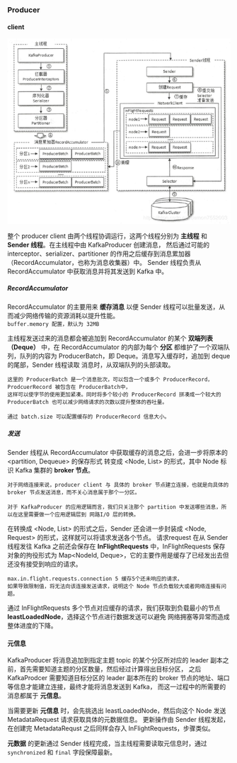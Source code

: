
### Producer

#### client

![生产者客户端整体架构图](/img/kafka-producer-client-all.png)

整个 producer client 由两个线程协调运行，这两个线程分别为 __主线程__ 和 __Sender 线程__。在主线程中由 KafkaProducer 创建消息，
然后通过可能的 interceptor、serializer、partitioner 的作用之后缓存到消息累加器 （RecordAccumulator，也称为消息收集器）中。
Sender 线程负责从 RecordAccumulator 中获取消息并将其发送到 Kafka 中。

##### RecordAccumulator

RecordAccumulator 的主要用来 __缓存消息__ 以便 Sender 线程可以批量发送，从而减少网络传输的资源消耗以提升性能。  
`buffer.memory 配置，默认为 32MB
`

主线程发送过来的消息都会被追加到 RecordAccumulator 的某个 __双端列表 （Deque）__ 中，在 RecordAccumulator 的内部为每个 __分区__
都维护了一个双端队列，队列的内容为 ProducerBatch，即 Deque<ProducerBatch>。消息写入缓存时，追加到 deque 的尾部，Sender 线程读取
消息时，从双端队列的头部读取。

```
这里的 ProducerBatch 是一个消息批次，可以包含一个或多个 ProducerRecord，ProdcuerRecord 被包含在 ProducerBatch中，
这样可以使字节的使用更加紧凑。同时将多个较小的 ProducerRecord 拼凑成一个较大的 ProducerBatch 也可以减少网络请求的次数以提升整体的吞吐量。

通过 batch.size 可以配置缓存的 ProducerRecord 信息大小。
```

##### 发送

Sender 线程从 RecordAccumulator 中获取缓存的消息之后，会进一步将原本的 <partition, Dequeue<ProducerBatch>> 的保存形式
转变成 <Node, List<ProducerBatch>> 的形式，其中 Node 标识 Kafka 集群的 __broker 节点__。

```
对于网络连接来说，producer client 与 具体的 broker 节点建立连接，也就是向具体的 broker 节点发送消息，而不关心消息属于那个一分区。

对于 KafkaProducer 的应用逻辑而言，我们只关注那个 partition 中发送哪些消息，所以在这里需要做一个应用逻辑层到 网路I/O 层的转换。 
```

在转换成 <Node, List<ProducerBatch>> 的形式之后，Sender 还会进一步封装成 <Node, Request> 的形式，这样就可以将请求发送各个节点。
请求request 在从 Sender 线程发往 Kafka 之前还会保存在 __InFlightRequests__ 中，InFlightRequests 保存对象的拘役形式为 
Map<NodeId, Deque<Request>>，它的主要作用是缓存了已经发出去但还没有接受到响应的请求。

```
max.in.flight.requests.connection 5 缓存5个还未响应的请求，
如果导致限制值，将无法向该连接发送请求，说明这个 Node 节点负载较大或者网络连接有问题。
```

通过 InFlightRequests 多个节点对应缓存的请求，我们获取到负载最小的节点 __leastLoadedNode__，选择这个节点进行数据发送可以避免
网络拥塞等异常而造成整体进度的下降。

#### 元信息

KafkaProducer 将消息追加到指定主题 topic 的某个分区所对应的 leader 副本之前，首先需要知道主题的分区数量，然后经过计算得出目标分区，
之后 KafkaProdcer 需要知道目标分区的 leader 副本所在的 broker 节点的地址、端口等信息才能建立连接，最终才能将消息发送到 Kafka，
而这一过程中的所需要的消息都属于 __元信息__。

当需要更新 __元信息__ 时，会先挑选出 leastLoadedNode，然后向这个 Node 发送 MetadataRequest 请求获取具体的元数据信息。
更新操作由 Sender 线程发起，在创建完 MetadataRequst 之后同样会存入 InFlightRequests，步骤类似。

__元数据__ 的更新通过 Sender 线程完成，当主线程需要读取元信息时，通过 `synchronized` 和 `final` 字段保障最新。

